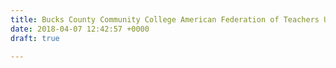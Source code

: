 ```yaml
---
title: Bucks County Community College American Federation of Teachers Union
date: 2018-04-07 12:42:57 +0000
draft: true

---
```

